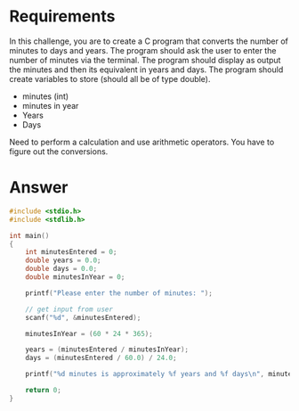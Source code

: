 # Requirements

In this challenge, you are to create a C program that converts the number of minutes to days and years. The program should ask the user to enter the number of minutes via the terminal. The program should display as output the minutes and then its equivalent in years and days. The program should create variables to store (should all be of type double).

* minutes (int)
* minutes in year
* Years
* Days

Need to perform a calculation and use arithmetic operators. You have to figure out the conversions.

# Answer

```c
#include <stdio.h>
#include <stdlib.h>

int main()
{
    int minutesEntered = 0;
    double years = 0.0;
    double days = 0.0;
    double minutesInYear = 0;

    printf("Please enter the number of minutes: ");

    // get input from user
    scanf("%d", &minutesEntered);

    minutesInYear = (60 * 24 * 365);

    years = (minutesEntered / minutesInYear);
    days = (minutesEntered / 60.0) / 24.0;

    printf("%d minutes is approximately %f years and %f days\n", minutesEntered, years, days);

    return 0;
}

```
